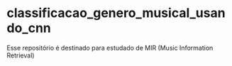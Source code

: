 # classificacao_genero_musical_usando_cnn
Esse repositório é destinado para estudado de MIR (Music Information Retrieval)
